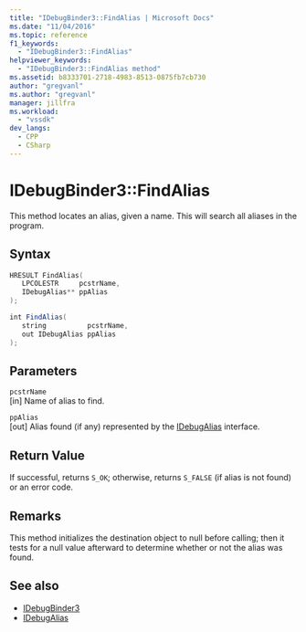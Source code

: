 ```yaml
---
title: "IDebugBinder3::FindAlias | Microsoft Docs"
ms.date: "11/04/2016"
ms.topic: reference
f1_keywords:
  - "IDebugBinder3::FindAlias"
helpviewer_keywords:
  - "IDebugBinder3::FindAlias method"
ms.assetid: b8333701-2718-4983-8513-0875fb7cb730
author: "gregvanl"
ms.author: "gregvanl"
manager: jillfra
ms.workload:
  - "vssdk"
dev_langs:
  - CPP
  - CSharp
---
```

# IDebugBinder3::FindAlias
This method locates an alias, given a name. This will search all aliases in the program.

## Syntax

```cpp
HRESULT FindAlias(
   LPCOLESTR     pcstrName,
   IDebugAlias** ppAlias
);
```

```csharp
int FindAlias(
   string          pcstrName,
   out IDebugAlias ppAlias
);
```

## Parameters
`pcstrName`\
[in] Name of alias to find.

`ppAlias`\
[out] Alias found (if any) represented by the [IDebugAlias](../../../extensibility/debugger/reference/idebugalias.md) interface.

## Return Value
 If successful, returns `S_OK`; otherwise, returns `S_FALSE` (if alias is not found) or an error code.

## Remarks
 This method initializes the destination object to null before calling; then it tests for a null value afterward to determine whether or not the alias was found.

## See also
- [IDebugBinder3](../../../extensibility/debugger/reference/idebugbinder3.md)
- [IDebugAlias](../../../extensibility/debugger/reference/idebugalias.md)